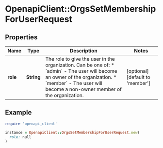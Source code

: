 # OpenapiClient::OrgsSetMembershipForUserRequest

## Properties

| Name | Type | Description | Notes |
| ---- | ---- | ----------- | ----- |
| **role** | **String** | The role to give the user in the organization. Can be one of:    * &#x60;admin&#x60; - The user will become an owner of the organization.    * &#x60;member&#x60; - The user will become a non-owner member of the organization. | [optional][default to &#39;member&#39;] |

## Example

```ruby
require 'openapi_client'

instance = OpenapiClient::OrgsSetMembershipForUserRequest.new(
  role: null
)
```

